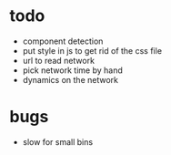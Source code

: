 # todo
- component detection
- put style in js to get rid of the css file
- url to read network
- pick network time by hand
- dynamics on the network

# bugs
- slow for small bins